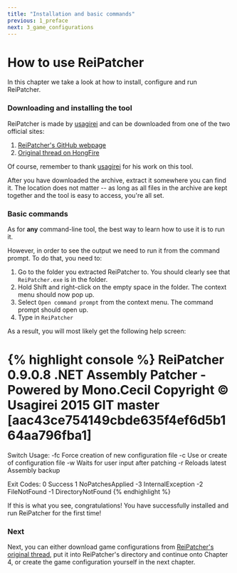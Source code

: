 ```yaml
---
title: "Installation and basic commands"
previous: 1_preface
next: 3_game_configurations
---
```


# How to use ReiPatcher

In this chapter we take a look at how to install, configure and run ReiPatcher.

### Downloading and installing the tool

ReiPatcher is made by [usagirei](http://github.com/usagirei) and can be downloaded from one of the two official sites:

1. [ReiPatcher's GitHub webpage](http://usagirei.github.io/#!/downloads/reipatcher/main)
2. [Original thread on HongFire](http://www.hongfire.com/forum/showthread.php/444566)

Of course, remember to thank [usagirei](http://www.hongfire.com/forum/reputation.php?do=addreputation&p=3703144) for his work on this tool.

After you have downloaded the archive, extract it somewhere you can find it. The location does not matter -- as long as all files in the archive are kept together and the tool is easy to access, you're all set.

### Basic commands

As for **any** command-line tool, the best way to learn how to use it is to run it.

However, in order to see the output we need to run it from the command prompt. To do that, you need to:

1. Go to the folder you extracted ReiPatcher to. You should clearly see that `ReiPatcher.exe` is in the folder.
2. Hold Shift and right-click on the empty space in the folder. The context menu should now pop up.
3. Select `Open command prompt` from the context menu. The command prompt should open up.
4. Type in `ReiPatcher`

As a result, you will most likely get the following help screen:

{% highlight console %}
ReiPatcher 0.9.0.8
.NET Assembly Patcher - Powered by Mono.Cecil
Copyright © Usagirei 2015
GIT master [aac43ce754149cbde635f4ef6d5b164aa796fba1]
==============================================================                                 
Switch Usage:
-fc <Config>            Force creation of new configuration file
-c <Config>             Use or create of configuration file 
-w              		Waits for user input after patching
-r              		Reloads latest Assembly backup 

Exit Codes:
 0                      Success
 1                      NoPatchesApplied
-3                      InternalException
-2                      FileNotFound
-1                      DirectoryNotFound
{% endhighlight %}

If this is what you see, congratulations! You have successfully installed and run ReiPatcher for the first time!

### Next

Next, you can either download game configurations from [ReiPatcher's original thread](http://www.hongfire.com/forum/showthread.php/444566-ReiPatcher-General-Purpose-Net-Assembly-Patcher),
put it into ReiPatcher's directory and continue onto Chapter 4, or create the game configuration yourself in the next chapter.
